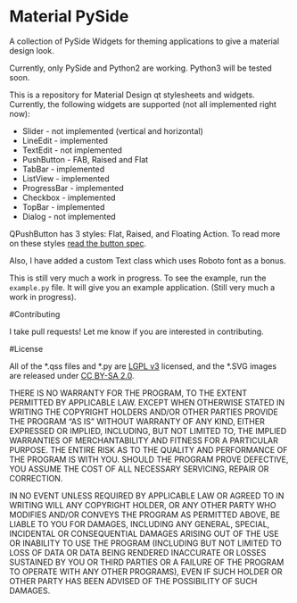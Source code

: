 # Material PySide
A collection of PySide Widgets for theming applications to give a material design look.

Currently, only PySide and Python2 are working. Python3 will be tested soon.

This is a repository for Material Design qt stylesheets and widgets. Currently, the following widgets are supported (not all implemented right now):

- Slider -  not implemented (vertical and horizontal)
- LineEdit - implemented
- TextEdit - not implemented
- PushButton - FAB, Raised and Flat
- TabBar - implemented
- ListView - implemented
- ProgressBar - implemented
- Checkbox - implemented
- TopBar - implemented
- Dialog - not implemented

QPushButton has 3 styles: Flat, Raised, and Floating Action. To read more on these styles [read the button spec](http://www.google.com/design/spec/components/buttons.html).

Also, I have added a custom Text class which uses Roboto font as a bonus.

This is still very much a work in progress. To see the example, run the `example.py` file. It will give you an example application. (Still very much a work in progress).

#Contributing

I take pull requests! Let me know if you are interested in contributing.

#License

All of the *.qss files and *.py are [LGPL v3](https://www.gnu.org/licenses/lgpl.txt) licensed, and the *.SVG images are released under [CC BY-SA 2.0](https://creativecommons.org/licenses/by-sa/2.0/).

THERE IS NO WARRANTY FOR THE PROGRAM, TO THE EXTENT PERMITTED BY APPLICABLE LAW. EXCEPT WHEN OTHERWISE STATED IN WRITING THE COPYRIGHT HOLDERS AND/OR OTHER PARTIES PROVIDE THE PROGRAM “AS IS” WITHOUT WARRANTY OF ANY KIND, EITHER EXPRESSED OR IMPLIED, INCLUDING, BUT NOT LIMITED TO, THE IMPLIED WARRANTIES OF MERCHANTABILITY AND FITNESS FOR A PARTICULAR PURPOSE. THE ENTIRE RISK AS TO THE QUALITY AND PERFORMANCE OF THE PROGRAM IS WITH YOU. SHOULD THE PROGRAM PROVE DEFECTIVE, YOU ASSUME THE COST OF ALL NECESSARY SERVICING, REPAIR OR CORRECTION.

IN NO EVENT UNLESS REQUIRED BY APPLICABLE LAW OR AGREED TO IN WRITING WILL ANY COPYRIGHT HOLDER, OR ANY OTHER PARTY WHO MODIFIES AND/OR CONVEYS THE PROGRAM AS PERMITTED ABOVE, BE LIABLE TO YOU FOR DAMAGES, INCLUDING ANY GENERAL, SPECIAL, INCIDENTAL OR CONSEQUENTIAL DAMAGES ARISING OUT OF THE USE OR INABILITY TO USE THE PROGRAM (INCLUDING BUT NOT LIMITED TO LOSS OF DATA OR DATA BEING RENDERED INACCURATE OR LOSSES SUSTAINED BY YOU OR THIRD PARTIES OR A FAILURE OF THE PROGRAM TO OPERATE WITH ANY OTHER PROGRAMS), EVEN IF SUCH HOLDER OR OTHER PARTY HAS BEEN ADVISED OF THE POSSIBILITY OF SUCH DAMAGES.
